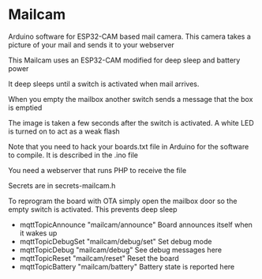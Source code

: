 # Mailcam
Arduino software for ESP32-CAM based mail camera. This camera takes a picture of your mail and sends it to your webserver

This Mailcam uses an ESP32-CAM modified for deep sleep and battery power

It deep sleeps until a switch is activated when mail arrives.

When you empty the mailbox another switch sends a message that the box is emptied

The image is taken a few seconds after the switch is activated. A white LED is turned on to act as a weak flash

Note that you need to hack your boards.txt file in Arduino for the software to compile. It is described in the .ino file

You need a webserver that runs PHP to receive the file

Secrets are in secrets-mailcam.h

To reprogram the board with OTA simply open the mailbox door so the empty switch is activated. This prevents deep sleep

- mqttTopicAnnounce  "mailcam/announce"   Board announces itself when it wakes up
- mqttTopicDebugSet  "mailcam/debug/set"  Set debug mode
- mqttTopicDebug     "mailcam/debug"      See debug messages here
- mqttTopicReset     "mailcam/reset"      Reset the board
- mqttTopicBattery   "mailcam/battery"    Battery state is reported here

